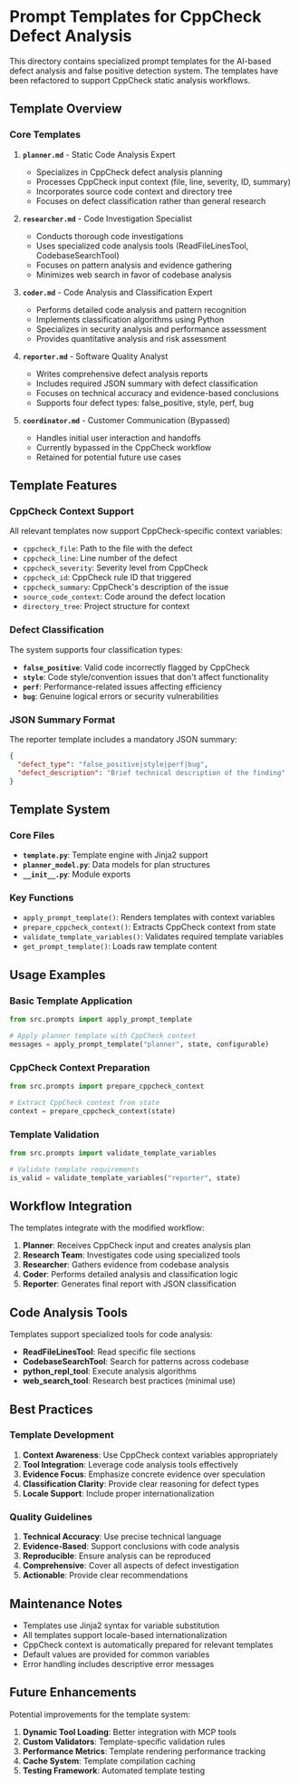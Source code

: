 # Prompt Templates for CppCheck Defect Analysis

This directory contains specialized prompt templates for the AI-based defect analysis and false positive detection system. The templates have been refactored to support CppCheck static analysis workflows.

## Template Overview

### Core Templates

1. **`planner.md`** - Static Code Analysis Expert
   - Specializes in CppCheck defect analysis planning
   - Processes CppCheck input context (file, line, severity, ID, summary)
   - Incorporates source code context and directory tree
   - Focuses on defect classification rather than general research

2. **`researcher.md`** - Code Investigation Specialist  
   - Conducts thorough code investigations
   - Uses specialized code analysis tools (ReadFileLinesTool, CodebaseSearchTool)
   - Focuses on pattern analysis and evidence gathering
   - Minimizes web search in favor of codebase analysis

3. **`coder.md`** - Code Analysis and Classification Expert
   - Performs detailed code analysis and pattern recognition
   - Implements classification algorithms using Python
   - Specializes in security analysis and performance assessment
   - Provides quantitative analysis and risk assessment

4. **`reporter.md`** - Software Quality Analyst
   - Writes comprehensive defect analysis reports
   - Includes required JSON summary with defect classification
   - Focuses on technical accuracy and evidence-based conclusions
   - Supports four defect types: false_positive, style, perf, bug

5. **`coordinator.md`** - Customer Communication (Bypassed)
   - Handles initial user interaction and handoffs
   - Currently bypassed in the CppCheck workflow
   - Retained for potential future use cases

## Template Features

### CppCheck Context Support

All relevant templates now support CppCheck-specific context variables:

- `cppcheck_file`: Path to the file with the defect
- `cppcheck_line`: Line number of the defect  
- `cppcheck_severity`: Severity level from CppCheck
- `cppcheck_id`: CppCheck rule ID that triggered
- `cppcheck_summary`: CppCheck's description of the issue
- `source_code_context`: Code around the defect location
- `directory_tree`: Project structure for context

### Defect Classification

The system supports four classification types:

- **`false_positive`**: Valid code incorrectly flagged by CppCheck
- **`style`**: Code style/convention issues that don't affect functionality  
- **`perf`**: Performance-related issues affecting efficiency
- **`bug`**: Genuine logical errors or security vulnerabilities

### JSON Summary Format

The reporter template includes a mandatory JSON summary:

```json
{
  "defect_type": "false_positive|style|perf|bug",
  "defect_description": "Brief technical description of the finding"
}
```

## Template System

### Core Files

- **`template.py`**: Template engine with Jinja2 support
- **`planner_model.py`**: Data models for plan structures
- **`__init__.py`**: Module exports

### Key Functions

- `apply_prompt_template()`: Renders templates with context variables
- `prepare_cppcheck_context()`: Extracts CppCheck context from state
- `validate_template_variables()`: Validates required template variables
- `get_prompt_template()`: Loads raw template content

## Usage Examples

### Basic Template Application

```python
from src.prompts import apply_prompt_template

# Apply planner template with CppCheck context
messages = apply_prompt_template("planner", state, configurable)
```

### CppCheck Context Preparation

```python
from src.prompts import prepare_cppcheck_context

# Extract CppCheck context from state
context = prepare_cppcheck_context(state)
```

### Template Validation

```python
from src.prompts import validate_template_variables

# Validate template requirements
is_valid = validate_template_variables("reporter", state)
```

## Workflow Integration

The templates integrate with the modified workflow:

1. **Planner**: Receives CppCheck input and creates analysis plan
2. **Research Team**: Investigates code using specialized tools
3. **Researcher**: Gathers evidence from codebase analysis
4. **Coder**: Performs detailed analysis and classification logic
5. **Reporter**: Generates final report with JSON classification

## Code Analysis Tools

Templates support specialized tools for code analysis:

- **ReadFileLinesTool**: Read specific file sections
- **CodebaseSearchTool**: Search for patterns across codebase
- **python_repl_tool**: Execute analysis algorithms
- **web_search_tool**: Research best practices (minimal use)

## Best Practices

### Template Development

1. **Context Awareness**: Use CppCheck context variables appropriately
2. **Tool Integration**: Leverage code analysis tools effectively  
3. **Evidence Focus**: Emphasize concrete evidence over speculation
4. **Classification Clarity**: Provide clear reasoning for defect types
5. **Locale Support**: Include proper internationalization

### Quality Guidelines

1. **Technical Accuracy**: Use precise technical language
2. **Evidence-Based**: Support conclusions with code analysis
3. **Reproducible**: Ensure analysis can be reproduced
4. **Comprehensive**: Cover all aspects of defect investigation
5. **Actionable**: Provide clear recommendations

## Maintenance Notes

- Templates use Jinja2 syntax for variable substitution
- All templates support locale-based internationalization
- CppCheck context is automatically prepared for relevant templates
- Default values are provided for common variables
- Error handling includes descriptive error messages

## Future Enhancements

Potential improvements for the template system:

1. **Dynamic Tool Loading**: Better integration with MCP tools
2. **Custom Validators**: Template-specific validation rules
3. **Performance Metrics**: Template rendering performance tracking
4. **Cache System**: Template compilation caching
5. **Testing Framework**: Automated template testing 